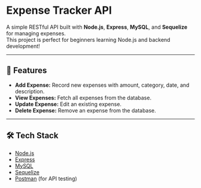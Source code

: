 # Expense Tracker API

A simple RESTful API built with **Node.js**, **Express**, **MySQL**, and **Sequelize** for managing expenses.  
This project is perfect for beginners learning Node.js and backend development!

---

## 🚀 Features

- **Add Expense:** Record new expenses with amount, category, date, and description.
- **View Expenses:** Fetch all expenses from the database.
- **Update Expense:** Edit an existing expense.
- **Delete Expense:** Remove an expense from the database.

---

## 🛠️ Tech Stack

- [Node.js](https://nodejs.org/)
- [Express](https://expressjs.com/)
- [MySQL](https://www.mysql.com/)
- [Sequelize](https://sequelize.org/)
- [Postman](https://www.postman.com/) (for API testing)

